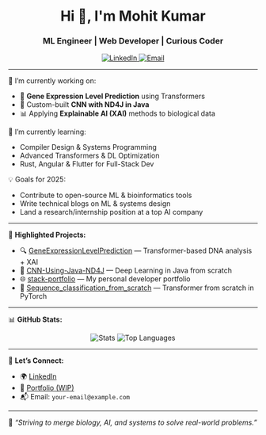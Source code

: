 <h1 align="center">Hi 👋, I'm Mohit Kumar</h1>
<h3 align="center">ML Engineer | Web Developer | Curious Coder</h3>

<p align="center">
  <a href="https://www.linkedin.com/in/mohit-kumar-055126248" target="_blank">
    <img src="https://img.shields.io/badge/LinkedIn-blue?logo=linkedin&style=flat-square" alt="LinkedIn" />
  </a>
  <a href="mailto:your-email@example.com">
    <img src="https://img.shields.io/badge/Email-grey?logo=gmail&style=flat-square" alt="Email" />
  </a>
</p>

---

🔭 I’m currently working on:
- 🧬 **Gene Expression Level Prediction** using Transformers
- 🧠 Custom-built **CNN with ND4J in Java**
- 📊 Applying **Explainable AI (XAI)** methods to biological data

🌱 I’m currently learning:
- Compiler Design & Systems Programming
- Advanced Transformers & DL Optimization
- Rust, Angular & Flutter for Full-Stack Dev

💡 Goals for 2025:
- Contribute to open-source ML & bioinformatics tools  
- Write technical blogs on ML & systems design  
- Land a research/internship position at a top AI company  

---

📌 **Highlighted Projects:**
- 🔍 [GeneExpressionLevelPrediction](https://github.com/Se00n00/GeneExpressionLevelPrediction) — Transformer-based DNA analysis + XAI
- 🤖 [CNN-Using-Java-ND4J](https://github.com/Se00n00/CNN-Using-Java-ND4J) — Deep Learning in Java from scratch
- 🌐 [stack-portfolio](https://github.com/Se00n00/stack-portfolio) — My personal developer portfolio
- 🧠 [Sequence_classification_from_scratch](https://github.com/Se00n00/Sequence_classification_from_scratch) — Transformer from scratch in PyTorch

---

📊 **GitHub Stats:**

<p align="center">
  <img src="https://github-readme-stats.vercel.app/api?username=Se00n00&show_icons=true&theme=tokyonight" alt="Stats" />
  <img src="https://github-readme-stats.vercel.app/api/top-langs/?username=Se00n00&layout=compact&theme=tokyonight" alt="Top Languages" />
</p>

---

🔗 **Let’s Connect:**
- 🌍 [LinkedIn](https://www.linkedin.com/in/mohit-kumar-055126248)
- 💼 [Portfolio (WIP)](https://github.com/Se00n00/stack-portfolio)
- 📬 Email: `your-email@example.com`

---

🧠 *“Striving to merge biology, AI, and systems to solve real-world problems.”*
